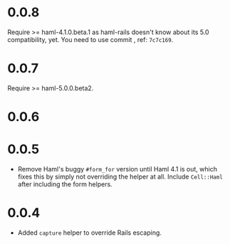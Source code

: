 # 0.0.8

Require >= haml-4.1.0.beta.1 as haml-rails doesn't know about its 5.0 compatibility, yet. You need to use commit , ref: `7c7c169`.

# 0.0.7

Require >= haml-5.0.0.beta2.

# 0.0.6

# 0.0.5

* Remove Haml's buggy `#form_for` version until Haml 4.1 is out, which fixes this by simply not overriding the helper at all. Include `Cell::Haml` after including the form helpers.

# 0.0.4

* Added `capture` helper to override Rails escaping.